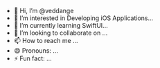 - 👋 Hi, I’m @veddange
- 👀 I’m interested in Developing iOS Applications...
- 🌱 I’m currently learning SwiftUI...
- 💞️ I’m looking to collaborate on ...
- 📫 How to reach me ...
- 😄 Pronouns: ...
- ⚡ Fun fact: ...

<!---
veddange/veddange is a ✨ special ✨ repository because its `README.md` (this file) appears on your GitHub profile.
You can click the Preview link to take a look at your changes.
--->
